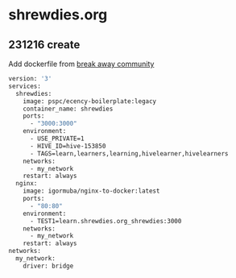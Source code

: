 # shrewdies.org

## 231216 create

Add dockerfile from [break away community](https://breakaway.community/docker-setup)

```bash
version: '3'
services:
  shrewdies:
    image: pspc/ecency-boilerplate:legacy
    container_name: shrewdies
    ports:
      - "3000:3000"
    environment:
      - USE_PRIVATE=1
      - HIVE_ID=hive-153850
      - TAGS=learn,learners,learning,hivelearner,hivelearners
    networks:
      - my_network
    restart: always
  nginx:
    image: igormuba/nginx-to-docker:latest
    ports:
      - "80:80"
    environment:
      - TEST1=learn.shrewdies.org_shrewdies:3000
    networks:
      - my_network
    restart: always
networks:
  my_network:
    driver: bridge
```
